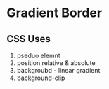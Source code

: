 # Gradient Border

## CSS Uses
1. pseduo elemnt
2. position relative & absolute
3. backgroubd - linear gradient
4. background-clip
